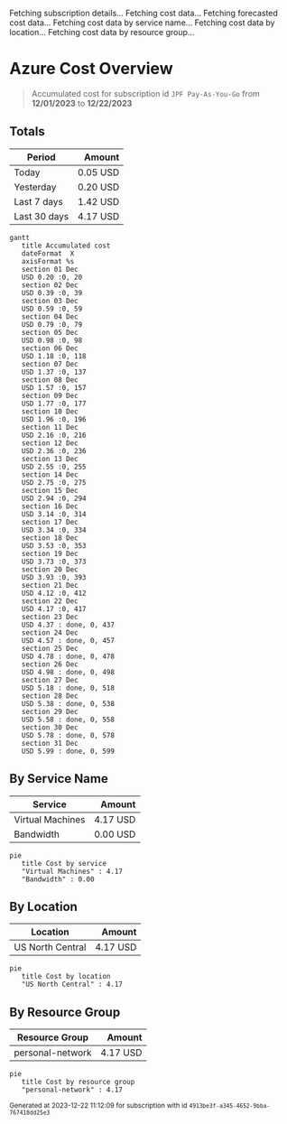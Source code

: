 Fetching subscription details...
Fetching cost data...
Fetching forecasted cost data...
Fetching cost data by service name...
Fetching cost data by location...
Fetching cost data by resource group...
# Azure Cost Overview

> Accumulated cost for subscription id `JPF Pay-As-You-Go` from **12/01/2023** to **12/22/2023**

## Totals

|Period|Amount|
|---|---:|
|Today|0.05 USD|
|Yesterday|0.20 USD|
|Last 7 days|1.42 USD|
|Last 30 days|4.17 USD|

```mermaid
gantt
   title Accumulated cost
   dateFormat  X
   axisFormat %s
   section 01 Dec
   USD 0.20 :0, 20
   section 02 Dec
   USD 0.39 :0, 39
   section 03 Dec
   USD 0.59 :0, 59
   section 04 Dec
   USD 0.79 :0, 79
   section 05 Dec
   USD 0.98 :0, 98
   section 06 Dec
   USD 1.18 :0, 118
   section 07 Dec
   USD 1.37 :0, 137
   section 08 Dec
   USD 1.57 :0, 157
   section 09 Dec
   USD 1.77 :0, 177
   section 10 Dec
   USD 1.96 :0, 196
   section 11 Dec
   USD 2.16 :0, 216
   section 12 Dec
   USD 2.36 :0, 236
   section 13 Dec
   USD 2.55 :0, 255
   section 14 Dec
   USD 2.75 :0, 275
   section 15 Dec
   USD 2.94 :0, 294
   section 16 Dec
   USD 3.14 :0, 314
   section 17 Dec
   USD 3.34 :0, 334
   section 18 Dec
   USD 3.53 :0, 353
   section 19 Dec
   USD 3.73 :0, 373
   section 20 Dec
   USD 3.93 :0, 393
   section 21 Dec
   USD 4.12 :0, 412
   section 22 Dec
   USD 4.17 :0, 417
   section 23 Dec
   USD 4.37 : done, 0, 437
   section 24 Dec
   USD 4.57 : done, 0, 457
   section 25 Dec
   USD 4.78 : done, 0, 478
   section 26 Dec
   USD 4.98 : done, 0, 498
   section 27 Dec
   USD 5.18 : done, 0, 518
   section 28 Dec
   USD 5.38 : done, 0, 538
   section 29 Dec
   USD 5.58 : done, 0, 558
   section 30 Dec
   USD 5.78 : done, 0, 578
   section 31 Dec
   USD 5.99 : done, 0, 599
```

## By Service Name

|Service|Amount|
|---|---:|
|Virtual Machines|4.17 USD|
|Bandwidth|0.00 USD|

```mermaid
pie
   title Cost by service
   "Virtual Machines" : 4.17
   "Bandwidth" : 0.00
```

## By Location

|Location|Amount|
|---|---:|
|US North Central|4.17 USD|

```mermaid
pie
   title Cost by location
   "US North Central" : 4.17
```

## By Resource Group

|Resource Group|Amount|
|---|---:|
|personal-network|4.17 USD|

```mermaid
pie
   title Cost by resource group
   "personal-network" : 4.17
```

<sup>Generated at 2023-12-22 11:12:09 for subscription with id `4913be3f-a345-4652-9bba-767418dd25e3`</sup>
